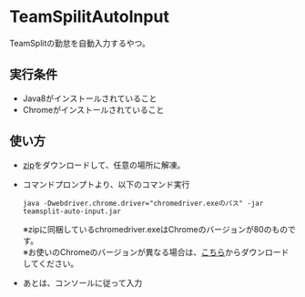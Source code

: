 # TeamSpilitAutoInput

TeamSplitの勤怠を自動入力するやつ。

## 実行条件

- Java8がインストールされていること
- Chromeがインストールされていること

## 使い方

- [zip](https://github.com/ms-ogawara/TeamSpilitAutoInput/releases/download/v1.0.0/teamsplit-auto-input_1.0.0.zip)をダウンロードして、任意の場所に解凍。

- コマンドプロンプトより、以下のコマンド実行
  ```
  java -Dwebdriver.chrome.driver="chromedriver.exeのパス" -jar teamsplit-auto-input.jar
  ```
  ※zipに同梱しているchromedriver.exeはChromeのバージョンが80のものです。<br/>
  ※お使いのChromeのバージョンが異なる場合は、[こちら](https://chromedriver.chromium.org/downloads)からダウンロードしてください。 
  
- あとは、コンソールに従って入力
